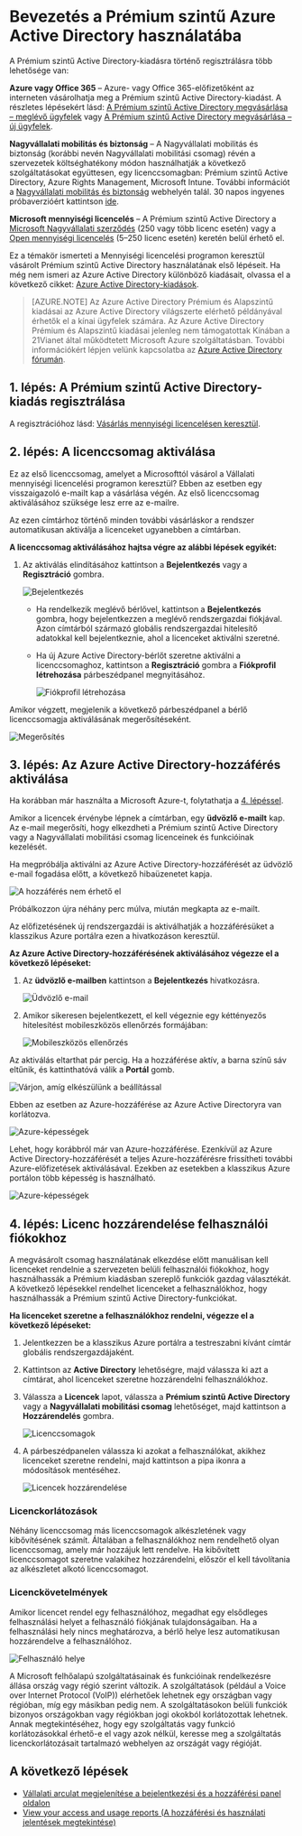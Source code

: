 <properties
    pageTitle="Bevezetés a Prémium szintű Azure Active Directory használatába"
    description="Ez a témakör ismerteti, hogyan regisztrálhat a Prémium szintű Active Directory-kiadásra a Mennyiségi licencelés webhelyén keresztül."
    services="active-directory"
    documentationCenter=""
    authors="markusvi"
    manager="femila" 
    editor=""/>

<tags
    ms.service="active-directory"
    ms.workload="infrastructure-services"
    ms.tgt_pltfrm="na"
    ms.devlang="na"
    ms.topic="get-started-article"
    ms.date="08/16/2016"
    ms.author="markvi"/>


# Bevezetés a Prémium szintű Azure Active Directory használatába


A Prémium szintű Active Directory-kiadásra történő regisztrálásra több lehetősége van: 

**Azure vagy Office 365** – Azure- vagy Office 365-előfizetőként az interneten vásárolhatja meg a Prémium szintű Active Directory-kiadást. A részletes lépésekért lásd: [A Prémium szintű Active Directory megvásárlása – meglévő ügyfelek](https://channel9.msdn.com/Series/Azure-Active-Directory-Videos-Demos/How-to-Purchase-Azure-Active-Directory-Premium-Existing-Customer) vagy [A Prémium szintű Active Directory megvásárlása – új ügyfelek](https://channel9.msdn.com/Series/Azure-Active-Directory-Videos-Demos/How-to-Purchase-Azure-Active-Directory-Premium-New-Customers).  

**Nagyvállalati mobilitás és biztonság** – A Nagyvállalati mobilitás és biztonság (korábbi nevén Nagyvállalati mobilitási csomag) révén a szervezetek költséghatékony módon használhatják a következő szolgáltatásokat együttesen, egy licenccsomagban: Prémium szintű Active Directory, Azure Rights Management, Microsoft Intune. További információt a [Nagyvállalati mobilitás és biztonság](https://www.microsoft.com/en-us/server-cloud/enterprise-mobility/overview.aspx) webhelyén talál. 30 napos ingyenes próbaverzióért kattintson [ide](https://portal.office.com/Signup/Signup.aspx?OfferId=2E63A04D-BE0B-4A0F-A8CF-407C1C299221&dl=EMS&ali=1#0).


**Microsoft mennyiségi licencelés** – A Prémium szintű Active Directory a [Microsoft Nagyvállalati szerződés](https://www.microsoft.com/en-us/licensing/licensing-programs/enterprise.aspx) (250 vagy több licenc esetén) vagy a [Open mennyiségi licencelés](https://www.microsoft.com/en-us/licensing/licensing-programs/open-license.aspx) (5–250 licenc esetén) keretén belül érhető el.


Ez a témakör ismerteti a Mennyiségi licencelési programon keresztül vásárolt Prémium szintű Active Directory használatának első lépéseit. Ha még nem ismeri az Azure Active Directory különböző kiadásait, olvassa el a következő cikket: [Azure Active Directory-kiadások](active-directory-editions.md).  

> [AZURE.NOTE]
Az Azure Active Directory Prémium és Alapszintű kiadásai az Azure Active Directory világszerte elérhető példányával érhetők el a kínai ügyfelek számára. Az Azure Active Directory Prémium és Alapszintű kiadásai jelenleg nem támogatottak Kínában a 21Vianet által működtetett Microsoft Azure szolgáltatásban. További információkért lépjen velünk kapcsolatba az [Azure Active Directory fórumán](https://feedback.azure.com/forums/169401-azure-active-directory/).




## 1. lépés: A Prémium szintű Active Directory-kiadás regisztrálása

A regisztrációhoz lásd: [Vásárlás mennyiségi licencelésen keresztül](http://www.microsoft.com/en-us/licensing/how-to-buy/how-to-buy.aspx).



## 2. lépés: A licenccsomag aktiválása

Ez az első licenccsomag, amelyet a Microsofttól vásárol a Vállalati mennyiségi licencelési programon keresztül?
Ebben az esetben egy visszaigazoló e-mailt kap a vásárlása végén.
Az első licenccsomag aktiválásához szüksége lesz erre az e-mailre.

Az ezen címtárhoz történő minden további vásárláskor a rendszer automatikusan aktiválja a licenceket ugyanebben a címtárban.



**A licenccsomag aktiválásához hajtsa végre az alábbi lépések egyikét:**


1. Az aktiválás elindításához kattintson a **Bejelentkezés** vagy a **Regisztráció** gombra.

    ![Bejelentkezés][1]



    - Ha rendelkezik meglévő bérlővel, kattintson a **Bejelentkezés** gombra, hogy bejelentkezzen a meglévő rendszergazdai fiókjával. Azon címtárból származó globális rendszergazdai hitelesítő adatokkal kell bejelentkeznie, ahol a licenceket aktiválni szeretné.

    - Ha új Azure Active Directory-bérlőt szeretne aktiválni a licenccsomaghoz, kattintson a **Regisztráció** gombra a **Fiókprofil létrehozása** párbeszédpanel megnyitásához.

        ![Fiókprofil létrehozása][2]

Amikor végzett, megjelenik a következő párbeszédpanel a bérlő licenccsomagja aktiválásának megerősítéseként.

![Megerősítés][3]

## 3. lépés: Az Azure Active Directory-hozzáférés aktiválása

Ha korábban már használta a Microsoft Azure-t, folytathatja a [4. lépéssel](#step-4-assign-license-to-user-accounts). 

Amikor a licencek érvénybe lépnek a címtárban, egy **üdvözlő e-mailt** kap. Az e-mail megerősíti, hogy elkezdheti a Prémium szintű Active Directory vagy a Nagyvállalati mobilitási csomag licenceinek és funkcióinak kezelését. 

Ha megpróbálja aktiválni az Azure Active Directory-hozzáférését az üdvözlő e-mail fogadása előtt, a következő hibaüzenetet kapja. 

![A hozzáférés nem érhető el][9]

Próbálkozzon újra néhány perc múlva, miután megkapta az e-mailt.

Az előfizetésének új rendszergazdái is aktiválhatják a hozzáférésüket a klasszikus Azure portálra ezen a hivatkozáson keresztül.






**Az Azure Active Directory-hozzáférésének aktiválásához végezze el a következő lépéseket:**

1. Az **üdvözlő e-mailben** kattintson a **Bejelentkezés** hivatkozásra. 
    
    ![Üdvözlő e-mail][4]

2. Amikor sikeresen bejelentkezett, el kell végeznie egy kéttényezős hitelesítést mobileszközös ellenőrzés formájában:

    ![Mobileszközös ellenőrzés][5]

Az aktiválás eltarthat pár percig. Ha a hozzáférése aktív, a barna színű sáv eltűnik, és kattinthatóvá válik a **Portál** gomb.

![Várjon, amíg elkészülünk a beállítással][6]

Ebben az esetben az Azure-hozzáférése az Azure Active Directoryra van korlátozva.

![Azure-képességek][7]

Lehet, hogy korábbról már van Azure-hozzáférése. Ezenkívül az Azure Active Directory-hozzáférését a teljes Azure-hozzáférésre frissítheti további Azure-előfizetések aktiválásával. Ezekben az esetekben a klasszikus Azure portálon több képesség is használható.

![Azure-képességek][8]



## 4. lépés: Licenc hozzárendelése felhasználói fiókokhoz

A megvásárolt csomag használatának elkezdése előtt manuálisan kell licenceket rendelnie a szervezeten belüli felhasználói fiókokhoz, hogy használhassák a Prémium kiadásban szereplő funkciók gazdag választékát. A következő lépésekkel rendelhet licenceket a felhasználókhoz, hogy használhassák a Prémium szintű Active Directory-funkciókat.

**Ha licenceket szeretne a felhasználókhoz rendelni, végezze el a következő lépéseket:**

1. Jelentkezzen be a klasszikus Azure portálra a testreszabni kívánt címtár globális rendszergazdájaként.
2. Kattintson az **Active Directory** lehetőségre, majd válassza ki azt a címtárat, ahol licenceket szeretne hozzárendelni felhasználókhoz.
3. Válassza a **Licencek** lapot, válassza a **Prémium szintű Active Directory** vagy a **Nagyvállalati mobilitási csomag** lehetőséget, majd kattintson a **Hozzárendelés** gombra.

    ![Licenccsomagok][10]

4. A párbeszédpanelen válassza ki azokat a felhasználókat, akikhez licenceket szeretne rendelni, majd kattintson a pipa ikonra a módosítások mentéséhez.

    ![Licencek hozzárendelése][11]

### Licenckorlátozások

Néhány licenccsomag más licenccsomagok alkészletének vagy kibővítésének számít. Általában a felhasználókhoz nem rendelhető olyan licenccsomag, amely már hozzájuk lett rendelve. Ha kibővített licenccsomagot szeretne valakihez hozzárendelni, először el kell távolítania az alkészletet alkotó licenccsomagot.

### Licenckövetelmények

Amikor licencet rendel egy felhasználóhoz, megadhat egy elsődleges felhasználási helyet a felhasználó fiókjának tulajdonságaiban. Ha a felhasználási hely nincs meghatározva, a bérlő helye lesz automatikusan hozzárendelve a felhasználóhoz.

![Felhasználó helye][12]

A Microsoft felhőalapú szolgáltatásainak és funkcióinak rendelkezésre állása ország vagy régió szerint változik. A szolgáltatások (például a Voice over Internet Protocol (VoIP)) elérhetőek lehetnek egy országban vagy régióban, míg egy másikban pedig nem. A szolgáltatásokon belüli funkciók bizonyos országokban vagy régiókban jogi okokból korlátozottak lehetnek. Annak megtekintéséhez, hogy egy szolgáltatás vagy funkció korlátozásokkal érhető-e el vagy azok nélkül, keresse meg a szolgáltatás licenckorlátozásait tartalmazó webhelyen az országát vagy régióját.

## A következő lépések

- [Vállalati arculat megjelenítése a bejelentkezési és a hozzáférési panel oldalon](active-directory-add-company-branding.md)
- [View your access and usage reports (A hozzáférési és használati jelentések megtekintése)](active-directory-view-access-usage-reports.md)

<!--Image references-->
[1]: ./media/active-directory-get-started-premium/MOLSEmail.png
[2]: ./media/active-directory-get-started-premium/MOLSAccountProfile.png
[3]: ./media/active-directory-get-started-premium/MOLSThankYou.png
[4]: ./media/active-directory-get-started-premium/AADEmail.png
[5]: ./media/active-directory-get-started-premium/SignUppage.png
[6]: ./media/active-directory-get-started-premium/Subscriptionspage.png
[7]: ./media/active-directory-get-started-premium/Premiuminportal.png
[8]: ./media/active-directory-get-started-premium/Premiuminportal_large.png
[9]: ./media/active-directory-get-started-premium/Signuppage_oops.png
[10]: ./media/active-directory-get-started-premium/contosolicenseplan.png
[11]: ./media/active-directory-get-started-premium/Assignlicensespicker.png
[12]: ./media/active-directory-get-started-premium/Usagelocation.png



<!--HONumber=Sep16_HO4-->


